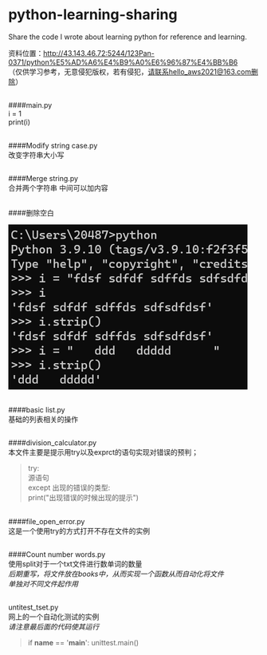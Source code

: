 # python-learning-sharing
Share the code I wrote about learning python for reference and learning.<br>

资料位置：http://43.143.46.72:5244/123Pan-0371/python%E5%AD%A6%E4%B9%A0%E6%96%87%E4%BB%B6  <br>
（仅供学习参考，无意侵犯版权，若有侵犯，请联系hello_aws2021@163.com删除）<br>

##
####main.py<br>
i = 1<br>
print(i)<br>

##
####Modify string case.py<br>
改变字符串大小写<br>

##
####Merge string.py<br>
合并两个字符串 中间可以加内容<br>

##
####删除空白<br>

![avatar](https://raw.githubusercontent.com/Sagiri-lzumi/python-learning-sharing/main/IMG/2022-10-28%20203335.png)<br>

##
####basic list.py<br>
基础的列表相关的操作<br>

##
####division_calculator.py<br>
本文件主要是提示用try以及exprct的语句实现对错误的预判；<br>
>try:  
>    源语句  
>except 出现的错误的类型:  
>    print("出现错误的时候出现的提示")  

##
####file_open_error.py<br>
这是一个使用try的方式打开不存在文件的实例

##
####Count number words.py<br>
使用split对于一个txt文件进行数单词的数量<br>
*后期重写，将文件放在books中，从而实现一个函数从而自动化将文件  
单独对不同文件起作用*<br>
##
untitest_tset.py<br>
网上的一个自动化测试的实例<br>
*请注意最后面的代码使其运行*<br>
>if __name__ == '__main__':
>    unittest.main()
  
##

